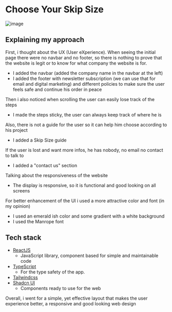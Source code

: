 # Choose Your Skip Size
![image](https://github.com/user-attachments/assets/8bf65121-09cd-401e-853a-263ca026d510)

## Explaining my approach
First, i thought about the UX (User eXperience). When seeing the initial page there were no navbar and no footer, so there is nothing to prove that the website is legit or to know for what company the website is for.
- I added the navbar (added the company name in the navbar at the left)
- I added the footer with newsletter subscription (we can use that for email and digital marketing) and different policies to make sure the user feels safe and continue his order in peace

Then i also noticed when scrolling the user can easily lose track of the steps
- I made the steps sticky, the user can always keep track of where he is

Also, there is not a guide for the user so it can help him choose according to his project
- I added a Skip Size guide

If the user is lost and want more infos, he has nobody, no email no contact to talk to
- I added a "contact us" section

Talking about the responsiveness of the website
- The display is responsive, so it is functional and good looking on all screens

For better enhancement of the UI i used a more attractive color and font (in my opinion)
- I used an emerald ish color and some gradient with a white background
- I used the Manrope font

## Tech stack
- [ReactJS](https://react.dev/)
  -   JavaScript library, component based for simple and maintainable code
- [TypeScript](https://www.typescriptlang.org/docs/)
  -   For the type safety of the app.
- [Tailwindcss](https://tailwindcss.com)
- [Shadcn UI](https://ui.shadcn.com/docs/installation)
  -   Components ready to use for the web

Overall, i went for a simple, yet effective layout that makes the user experience better, a responsive and good looking web design
